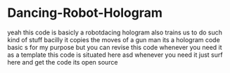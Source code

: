 # Dancing-Robot-Hologram
yeah this code is basicly a robotdacing hologram also trains us to do such kind of stuff bacilly it copies the moves of a gun man
its a hologram code basic s for my purpose but you can revise this code whenever you need it as a template this code is situated here asd whenever you need it just surf here and
get the code its open source
